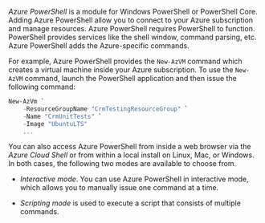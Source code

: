 *Azure PowerShell* is a module for Windows PowerShell or PowerShell Core. Adding Azure PowerShell allow you to connect to your Azure subscription and manage resources. Azure PowerShell requires PowerShell to function. PowerShell provides services like the shell window, command parsing, etc. Azure PowerShell adds the Azure-specific commands.

For example, Azure PowerShell provides the `New-AzVM` command which creates a virtual machine inside your Azure subscription. To use the `New-AzVM` command, launch the PowerShell application and then issue the following command:

```PowerShell
New-AzVm `
    -ResourceGroupName "CrmTestingResourceGroup" `
    -Name "CrmUnitTests" `
    -Image "UbuntuLTS"
    ...
```

You can also access Azure PowerShell from inside a web browser via the *Azure Cloud Shell* or from within a local install on Linux, Mac, or Windows. In both cases, the following two modes are available to choose from.

- *Interactive mode*. You can use Azure PowerShell in interactive mode, which allows you to manually issue one command at a time.

- *Scripting mode* is used to execute a script that consists of multiple commands.
